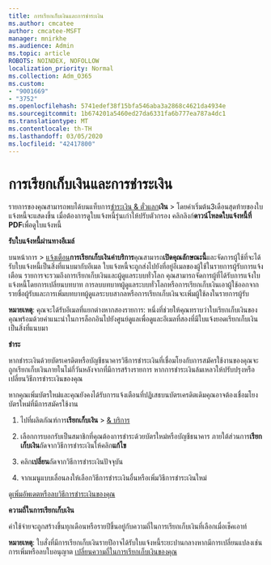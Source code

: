 ```yaml
---
title: การเรียกเก็บเงินและการชำระเงิน
ms.author: cmcatee
author: cmcatee-MSFT
manager: mnirkhe
ms.audience: Admin
ms.topic: article
ROBOTS: NOINDEX, NOFOLLOW
localization_priority: Normal
ms.collection: Adm_O365
ms.custom:
- "9001669"
- "3752"
ms.openlocfilehash: 5741edef38f15bfa546aba3a2868c4621da4934e
ms.sourcegitcommit: 1b674201a5460ed27da6331fa6b777ea787a4dc1
ms.translationtype: MT
ms.contentlocale: th-TH
ms.lasthandoff: 03/05/2020
ms.locfileid: "42417800"
---
```

# <a name="billing-and-payment"></a>การเรียกเก็บเงินและการชำระเงิน

รายการของคุณสามารถพบได้บนแท็บการ[ชำระเงิน & ตั๋วแลก](https://go.microsoft.com/fwlink/p/?linkid=848039)**เงิน** >   โดยค่าเริ่มต้น3เดือนสุดท้ายของใบแจ้งหนี้จะแสดงขึ้น  เมื่อต้องการดูใบแจ้งหนี้รุ่นเก่าให้ปรับตัวกรอง  คลิกลิงก์**ดาวน์โหลดใบแจ้งหนี้ที่ PDF**เพื่อดูใบแจ้งหนี้

**รับใบแจ้งหนี้ผ่านทางอีเมล์**

บนหน้าการ > [แจ้งเตือน](https://go.microsoft.com/fwlink/p/?linkid=853212)**การเรียกเก็บเงินค่าบริการ**คุณสามารถ**เปิดคุณลักษณะนี้**และจัดการผู้ใช้ที่จะได้รับใบแจ้งหนี้เป็นสิ่งที่แนบมากับอีเมล ใบแจ้งหนี้จะถูกส่งไปยังที่อยู่อีเมลของผู้ใช้ในรายการผู้รับการแจ้งเตือน รายการจะรวมถึงการเรียกเก็บเงินและผู้ดูแลระบบทั่วโลก  คุณสามารถจัดการผู้ที่ได้รับการแจ้งใบแจ้งหนี้โดยการเปลี่ยนบทบาท  การลบบทบาทผู้ดูแลระบบทั่วโลกหรือการเรียกเก็บเงินเอาผู้ใช้ออกจากรายชื่อผู้รับและการเพิ่มบทบาทผู้ดูแลระบบสากลหรือการเรียกเก็บเงินจะเพิ่มผู้ใช้ลงในรายการผู้รับ

**หมายเหตุ**: คุณจะได้รับอีเมลที่แยกต่างหากสองรายการ: หนึ่งที่ช่วยให้คุณทราบว่าใบเรียกเก็บเงินของคุณพร้อมด้วยคำแนะนำในการล็อกอินไปยังศูนย์ดูแลเพื่อดูและอีเมลที่สองที่มีใบแจ้งยอดเรียกเก็บเงินเป็นสิ่งที่แนบมา

**ชำระ**

หากชำระเงินด้วยบัตรเครดิตหรือบัญชีธนาคารวิธีการชำระเงินที่เชื่อมโยงกับการสมัครใช้งานของคุณจะถูกเรียกเก็บเงินภายในไม่กี่วันหลังจากที่มีการสร้างรายการ  หากการชำระเงินล้มเหลวให้ปรับปรุงหรือเปลี่ยนวิธีการชำระเงินของคุณ 

หากคุณเพิ่มบัตรใหม่และคุณยังคงได้รับการแจ้งเตือนที่ปฏิเสธบนบัตรเครดิตเดิมคุณอาจต้องเชื่อมโยงบัตรใหม่ที่มีการสมัครใช้งาน

1. ไปที่ผลิตภัณฑ์การ**เรียกเก็บเงิน** > [& บริการ](https://go.microsoft.com/fwlink/p/?linkid=842054)

2. เลือกการบอกรับเป็นสมาชิกที่คุณต้องการชำระด้วยบัตรใหม่หรือบัญชีธนาคาร ภายใต้ส่วนการ**เรียกเก็บเงิน**ถัดจากวิธีการชำระเงินให้คลิก**แก้ไข**

3. คลิก**เปลี่ยน**ถัดจากวิธีการชำระเงินปัจจุบัน

4. จากเมนูแบบเลื่อนลงให้เลือกวิธีการชำระเงินอื่นหรือเพิ่มวิธีการชำระเงินใหม่

ดู[เพิ่มอัพเดตหรือลบวิธีการชำระเงินของคุณ](https://go.microsoft.com/fwlink/?linkid=2118133)

**ความถี่ในการเรียกเก็บเงิน**

ค่าใช้จ่ายจะถูกสร้างขึ้นทุกเดือนหรือรายปีขึ้นอยู่กับความถี่ในการเรียกเก็บเงินที่เลือกเมื่อเช็คเอาท์  

**หมายเหตุ**: ใบสั่งที่มีการเรียกเก็บเงินรายปีอาจได้รับใบแจ้งหนี้ระยะปานกลางหากมีการเปลี่ยนแปลงเช่นการเพิ่มหรือลบใบอนุญาต  [เปลี่ยนความถี่ในการเรียกเก็บเงินของคุณ](https://go.microsoft.com/fwlink/?linkid=2119148)
